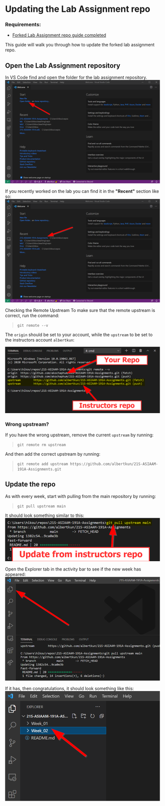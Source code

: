 # Updating the Lab Assignment repo
### Requirements:
- [Forked Lab Assignment repo guide completed](../Guides/git_forking.md)

This guide will walk you through how to update the forked lab assignment repo. 

## Open the Lab Assignment repository
In VS Code find and open the folder for the lab assignment repository.
![./media/open_repo_2.png](media/open_repo_2.png)

If you recently worked on the lab you can find it in the **"Recent"** section like so:
![./media/open_repo.png](media/open_repo.png)

Checking the Remote Upstream
To make sure that the remote upstream is correct, run the command:
>`git remote --v`

The `origin` should be set to your account, while the `upstream` to be set to the instructors account `albertkun`:

![./media/remote_check.png](media/remote_check.png)

### Wrong upstream?
If you have the wrong upstream, remove the current `upstream` by running: 
>`git remote rm upstream`

And then add the correct upstream by running:
>`git remote add upstream https://github.com/albertkun/21S-ASIAAM-191A-Assignments.git`

## Update the repo
As with every week, start with pulling from the main repository by running:

>`git pull upstream main`

It should look something similar to this:
![./media/pull_success.png](media/pull_success.png)

Open the Explorer tab in the activity bar to see if the new week has appeared:
![./media/git_fetch_explorer.png](media/git_fetch_explorer.png)

If it has, then congratulations, it should look something like this:
![./media/week_2.png](media/week_2.png)

